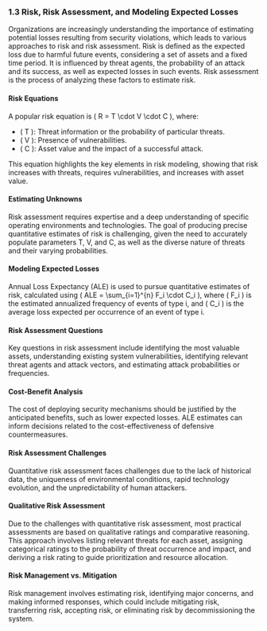 ### 1.3 Risk, Risk Assessment, and Modeling Expected Losses

Organizations are increasingly understanding the importance of estimating potential losses resulting from security violations, which leads to various approaches to risk and risk assessment. Risk is defined as the expected loss due to harmful future events, considering a set of assets and a fixed time period. It is influenced by threat agents, the probability of an attack and its success, as well as expected losses in such events. Risk assessment is the process of analyzing these factors to estimate risk.

#### Risk Equations
A popular risk equation is \( R = T \cdot V \cdot C \), where:
- \( T \): Threat information or the probability of particular threats.
- \( V \): Presence of vulnerabilities.
- \( C \): Asset value and the impact of a successful attack.

This equation highlights the key elements in risk modeling, showing that risk increases with threats, requires vulnerabilities, and increases with asset value.

#### Estimating Unknowns
Risk assessment requires expertise and a deep understanding of specific operating environments and technologies. The goal of producing precise quantitative estimates of risk is challenging, given the need to accurately populate parameters T, V, and C, as well as the diverse nature of threats and their varying probabilities.

#### Modeling Expected Losses
Annual Loss Expectancy (ALE) is used to pursue quantitative estimates of risk, calculated using \( ALE = \sum_{i=1}^{n} F_i \cdot C_i \), where \( F_i \) is the estimated annualized frequency of events of type i, and \( C_i \) is the average loss expected per occurrence of an event of type i.

#### Risk Assessment Questions
Key questions in risk assessment include identifying the most valuable assets, understanding existing system vulnerabilities, identifying relevant threat agents and attack vectors, and estimating attack probabilities or frequencies.

#### Cost-Benefit Analysis
The cost of deploying security mechanisms should be justified by the anticipated benefits, such as lower expected losses. ALE estimates can inform decisions related to the cost-effectiveness of defensive countermeasures.

#### Risk Assessment Challenges
Quantitative risk assessment faces challenges due to the lack of historical data, the uniqueness of environmental conditions, rapid technology evolution, and the unpredictability of human attackers.

#### Qualitative Risk Assessment
Due to the challenges with quantitative risk assessment, most practical assessments are based on qualitative ratings and comparative reasoning. This approach involves listing relevant threats for each asset, assigning categorical ratings to the probability of threat occurrence and impact, and deriving a risk rating to guide prioritization and resource allocation.

#### Risk Management vs. Mitigation
Risk management involves estimating risk, identifying major concerns, and making informed responses, which could include mitigating risk, transferring risk, accepting risk, or eliminating risk by decommissioning the system.

